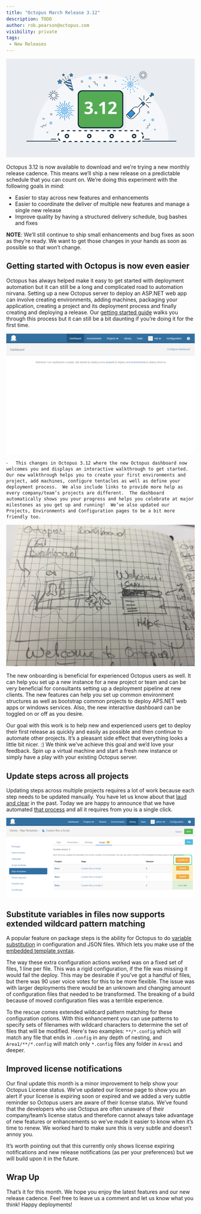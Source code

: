 ```yaml
---
title: "Octopus March Release 3.12"
description: TODO
author: rob.pearson@octopus.com
visibility: private
tags:
 - New Releases
---
```


![Octopus 3.12 release announcement](shipping-3-12_blogimage.png)

Octopus 3.12 is now available to download and we’re trying a new monthly release cadence.  This means we’ll ship a new release on a predictable schedule that you can count on.  We’re doing this experiment with the following goals in mind:

- Easier to stay across new features and enhancements
- Easier to coordinate the deliver of multiple new features and manage a single new release
- Improve quality by having a structured delivery schedule, bug bashes and fixes

**NOTE**: We’ll still continue to ship small enhancements and bug fixes as soon as they’re ready.  We want to get those changes in your hands as soon as possible so that won’t change.  

## Getting started with Octopus is now even easier

Octopus has always helped make it easy to get started with deployment automation but it can still be a long and complicated road to  automation nirvana.  Setting up a new Octopus server to deploy an ASP.NET web app can involve creating environments, adding machines, packaging your application, creating a project and its deployment process and finally creating and deploying a release.  Our [getting started guide](https://octopus.com/docs/getting-started) walks you through this process but it can still be a bit daunting if you’re doing it for the first time.  

![](octopus-empty-state.png)

	⁃	This changes in Octopus 3.12 where the new Octopus dashboard now welcomes you and displays an interactive walkthrough to get started.  Our new walkthrough helps you to create your first environments and project, add machines, configure tentacles as well as define your deployment process.  We also include links to provide more help as every company/team’s projects are different.  The dashboard automatically shows you your progress and helps you celebrate at major milestones as you get up and running!  We’ve also updated our Projects, Environments and Configuration pages to be a bit more friendly too.  

![](octopus-dashboard-sketch.jpg)

The new onboarding is beneficial for experienced Octopus users as well.  It can help you set up a new instance for a new project or team and can be very beneficial for consultants setting up a deployment pipeline at new clients.  The new features can help you set up common environment structures as well as bootstrap common projects to deploy APS.NET web apps or windows services.  Also, the new interactive  dashboard can be toggled on or off as you desire.  

Our goal with this work is to help new and experienced users get to deploy their first release as quickly and easily as possible and then continue to automate other projects.  It’s a pleasant side effect that everything looks a little bit nicer. :)  We think we’ve achieve this goal and we’d love your feedback.  Spin up a virtual machine and start a fresh new instance or simply have a play with your existing Octopus server.  

## Update steps across all projects

Updating steps across multiple projects requires a lot of work because each step needs to be updated manually. You have let us know about that [laud and clear](https://octopusdeploy.uservoice.com/forums/170787-general/suggestions/6072178-when-updating-a-step-template-update-across-all) in the past. Today we are happy to announce that we have automated [that process](https://octopus.com/docs/deploying-applications/step-templates/updating-step-templates) and all it requires from you is a single click.

![Step Template Usage](step-templates-usage.png "width=500")


## Substitute variables in files now supports extended wildcard pattern matching

A popular feature on package steps is the ability for Octopus to do [variable substitution](https://octopus.com/docs/deploying-applications/substitute-variables-in-files) in configuration and JSON files. Which lets you make use of the [embedded template syntax](https://octopus.com/docs/reference/variable-substitution-syntax).

The way these extra configuration actions worked was on a fixed set of files, 1 line per file. This was a rigid configuration, if the file was missing it would fail the deploy. This may be desirable if you've got a handful of files, but there was 90 user voice votes for this to be more flexible. The issue was with larger deployments there would be an unknown and changing amount of configuration files that needed to be transformed. The breaking of a build because of moved configuration files was a terrible experience.

To the rescue comes extended wildcard pattern matching for these configuration options. With this enhancement you can use patterns to specify sets of filenames with wildcard characters to determine the set of files that will be modified. Here's two examples: `**/*.config` which will match any file that ends in `.config` in any depth of nesting, and `Area1/**/*.config` will match only `*.config` files any folder in `Area1` and deeper.


## Improved license notifications

Our final update this month is a minor improvement to help show your Octopus License status.   We’ve updated our license page to show you an alert if your license is expiring soon or expired and we added a very subtle reminder so Octopus users are aware of their license status.  We’ve found that the developers who use Octopus are often unaware of their company/team’s license status and therefore cannot always take advantage of new features or enhancements so we’ve made it easier to know when it’s time to renew.  We worked hard to make sure this is very subtle and doesn’t annoy you.  

It’s worth pointing out that this currently only shows license expiring notifications and new release notifications (as per your preferences) but we will build upon it in the future.  

## Wrap Up

That’s it for this month.  We hope you enjoy the latest features and our new release cadence.  Feel free to leave us a comment and let us know what you think!  Happy deployments!  
